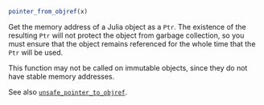 ```julia
pointer_from_objref(x)
```

Get the memory address of a Julia object as a `Ptr`. The existence of the resulting `Ptr` will not protect the object from garbage collection, so you must ensure that the object remains referenced for the whole time that the `Ptr` will be used.

This function may not be called on immutable objects, since they do not have stable memory addresses.

See also [`unsafe_pointer_to_objref`](@ref).
